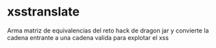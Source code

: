 xsstranslate
============

Arma matriz de equivalencias del reto hack de dragon jar y convierte la cadena entrante a una cadena valida para explotar el xss
